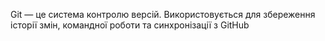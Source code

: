  Git — це система контролю версій. Використовується для збереження історії змін, командної роботи та синхронізації з GitHub